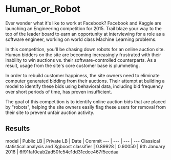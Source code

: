 # Human_or_Robot
Ever wonder what it's like to work at Facebook? Facebook and Kaggle are launching an Engineering competition for 2015. Trail blaze your way to the top of the leader board to earn an opportunity at interviewing for a role as a software engineer, working on world class Machine Learning problems. 

In this competition, you'll be chasing down robots for an online auction site. Human bidders on the site are becoming increasingly frustrated with their inability to win auctions vs. their software-controlled counterparts. As a result, usage from the site's core customer base is plummeting.

In order to rebuild customer happiness, the site owners need to eliminate computer generated bidding from their auctions. Their attempt at building a model to identify these bids using behavioral data, including bid frequency over short periods of time, has proven insufficient. 

The goal of this competition is to identify online auction bids that are placed by "robots", helping the site owners easily flag these users for removal from their site to prevent unfair auction activity. 

## Results

model | Public LB | Private LB | Date | Commit
--- | --- | --- | ---
Classical statistical analysis and Xgboost classifier | 0.89928 | 0.90050 | 9th January 2018 | 6f91faf0eab2ad50fc54c1dd31cdce467f5ecdaa
